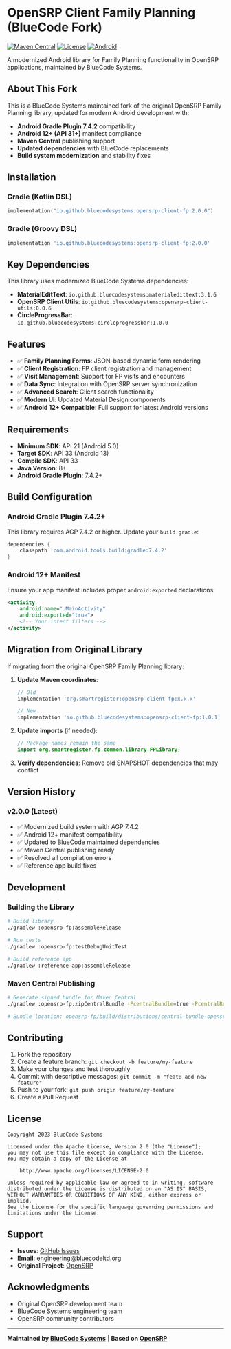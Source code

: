 # OpenSRP Client Family Planning (BlueCode Fork)

[![Maven Central](https://img.shields.io/maven-central/v/io.github.bluecodesystems/opensrp-client-fp)](https://central.sonatype.com/artifact/io.github.bluecodesystems/opensrp-client-fp)
[![License](https://img.shields.io/badge/License-Apache%202.0-blue.svg)](https://opensource.org/licenses/Apache-2.0)
[![Android](https://img.shields.io/badge/Platform-Android-green.svg)](https://developer.android.com)

A modernized Android library for Family Planning functionality in OpenSRP applications, maintained by BlueCode Systems.

## About This Fork

This is a BlueCode Systems maintained fork of the original OpenSRP Family Planning library, updated for modern Android development with:

- **Android Gradle Plugin 7.4.2** compatibility
- **Android 12+ (API 31+)** manifest compliance
- **Maven Central** publishing support
- **Updated dependencies** with BlueCode replacements
- **Build system modernization** and stability fixes

## Installation

### Gradle (Kotlin DSL)
```kotlin
implementation("io.github.bluecodesystems:opensrp-client-fp:2.0.0")
```

### Gradle (Groovy DSL)
```groovy
implementation 'io.github.bluecodesystems:opensrp-client-fp:2.0.0'
```

## Key Dependencies

This library uses modernized BlueCode Systems dependencies:

- **MaterialEditText**: `io.github.bluecodesystems:materialedittext:3.1.6`
- **OpenSRP Client Utils**: `io.github.bluecodesystems:opensrp-client-utils:0.0.6`
- **CircleProgressBar**: `io.github.bluecodesystems:circleprogressbar:1.0.0`

## Features

- ✅ **Family Planning Forms**: JSON-based dynamic form rendering
- ✅ **Client Registration**: FP client registration and management
- ✅ **Visit Management**: Support for FP visits and encounters
- ✅ **Data Sync**: Integration with OpenSRP server synchronization
- ✅ **Advanced Search**: Client search functionality
- ✅ **Modern UI**: Updated Material Design components
- ✅ **Android 12+ Compatible**: Full support for latest Android versions

## Requirements

- **Minimum SDK**: API 21 (Android 5.0)
- **Target SDK**: API 33 (Android 13)
- **Compile SDK**: API 33
- **Java Version**: 8+
- **Android Gradle Plugin**: 7.4.2+

## Build Configuration

### Android Gradle Plugin 7.4.2+
This library requires AGP 7.4.2 or higher. Update your `build.gradle`:

```groovy
dependencies {
    classpath 'com.android.tools.build:gradle:7.4.2'
}
```

### Android 12+ Manifest
Ensure your app manifest includes proper `android:exported` declarations:

```xml
<activity
    android:name=".MainActivity"
    android:exported="true">
    <!-- Your intent filters -->
</activity>
```

## Migration from Original Library

If migrating from the original OpenSRP Family Planning library:

1. **Update Maven coordinates**:
   ```groovy
   // Old
   implementation 'org.smartregister:opensrp-client-fp:x.x.x'
   
   // New
   implementation 'io.github.bluecodesystems:opensrp-client-fp:1.0.1'
   ```

2. **Update imports** (if needed):
   ```java
   // Package names remain the same
   import org.smartregister.fp.common.library.FPLibrary;
   ```

3. **Verify dependencies**: Remove old SNAPSHOT dependencies that may conflict

## Version History

### v2.0.0 (Latest)
- ✅ Modernized build system with AGP 7.4.2
- ✅ Android 12+ manifest compatibility
- ✅ Updated to BlueCode maintained dependencies
- ✅ Maven Central publishing ready
- ✅ Resolved all compilation errors
- ✅ Reference app build fixes

## Development

### Building the Library
```bash
# Build library
./gradlew :opensrp-fp:assembleRelease

# Run tests
./gradlew :opensrp-fp:testDebugUnitTest

# Build reference app
./gradlew :reference-app:assembleRelease
```

### Maven Central Publishing
```bash
# Generate signed bundle for Maven Central
./gradlew :opensrp-fp:zipCentralBundle -PcentralBundle=true -PcentralRelease=true -PuseGpgCmd=true -PVERSION_NAME=2.0.0

# Bundle location: opensrp-fp/build/distributions/central-bundle-opensrp-client-fp-2.0.0.zip
```

## Contributing

1. Fork the repository
2. Create a feature branch: `git checkout -b feature/my-feature`
3. Make your changes and test thoroughly
4. Commit with descriptive messages: `git commit -m "feat: add new feature"`
5. Push to your fork: `git push origin feature/my-feature`
6. Create a Pull Request

## License

```
Copyright 2023 BlueCode Systems

Licensed under the Apache License, Version 2.0 (the "License");
you may not use this file except in compliance with the License.
You may obtain a copy of the License at

    http://www.apache.org/licenses/LICENSE-2.0

Unless required by applicable law or agreed to in writing, software
distributed under the License is distributed on an "AS IS" BASIS,
WITHOUT WARRANTIES OR CONDITIONS OF ANY KIND, either express or implied.
See the License for the specific language governing permissions and
limitations under the License.
```

## Support

- **Issues**: [GitHub Issues](https://github.com/BlueCodeSystems/opensrp-client-fp/issues)
- **Email**: engineering@bluecodeltd.org
- **Original Project**: [OpenSRP](https://github.com/OpenSRP/opensrp-client-fp)

## Acknowledgments

- Original OpenSRP development team
- BlueCode Systems engineering team
- OpenSRP community contributors

---

**Maintained by [BlueCode Systems](https://github.com/BlueCodeSystems)** | **Based on [OpenSRP](https://github.com/OpenSRP)**
